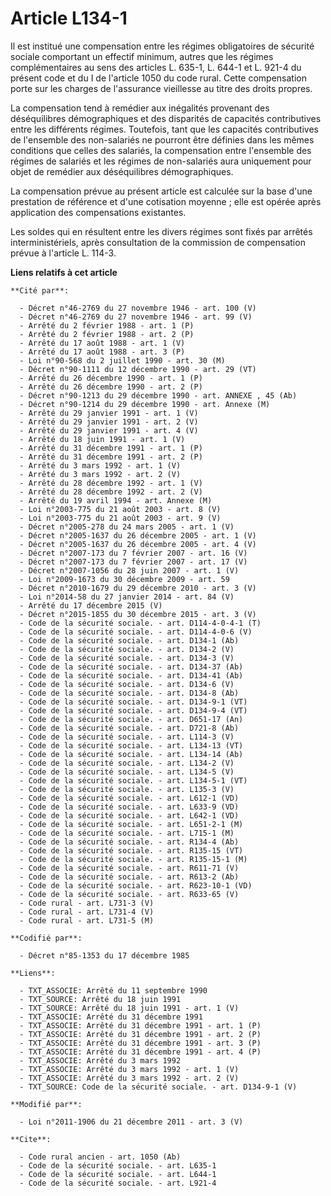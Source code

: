 # Article L134-1

Il est institué une compensation entre les régimes obligatoires de sécurité sociale comportant un effectif minimum, autres
que les régimes complémentaires au sens des articles L. 635-1, L. 644-1 et L. 921-4 du présent code et du I de l'article 1050
du code rural. Cette compensation porte sur les charges de l'assurance vieillesse au titre des droits propres. 

La compensation tend à remédier aux inégalités provenant des déséquilibres démographiques et des disparités de capacités
contributives entre les différents régimes. Toutefois, tant que les capacités contributives de l'ensemble des non-salariés ne
pourront être définies dans les mêmes conditions que celles des salariés, la compensation entre l'ensemble des régimes de
salariés et les régimes de non-salariés aura uniquement pour objet de remédier aux déséquilibres démographiques. 

La compensation prévue au présent article est calculée sur la base d'une prestation de référence et d'une cotisation
moyenne ; elle est opérée après application des compensations existantes. 

Les soldes qui en résultent entre les divers régimes sont fixés par arrêtés interministériels, après consultation de la
commission de compensation prévue à l'article L. 114-3.

**Liens relatifs à cet article**

	**Cité par**:

	  - Décret n°46-2769 du 27 novembre 1946 - art. 100 (V)
	  - Décret n°46-2769 du 27 novembre 1946 - art. 99 (V)
	  - Arrêté du 2 février 1988 - art. 1 (P)
	  - Arrêté du 2 février 1988 - art. 2 (P)
	  - Arrêté du 17 août 1988 - art. 1 (V)
	  - Arrêté du 17 août 1988 - art. 3 (P)
	  - Loi n°90-568 du 2 juillet 1990 - art. 30 (M)
	  - Décret n°90-1111 du 12 décembre 1990 - art. 29 (VT)
	  - Arrêté du 26 décembre 1990 - art. 1 (P)
	  - Arrêté du 26 décembre 1990 - art. 2 (P)
	  - Décret n°90-1213 du 29 décembre 1990 - art. ANNEXE , 45 (Ab)
	  - Décret n°90-1214 du 29 décembre 1990 - art. Annexe (M)
	  - Arrêté du 29 janvier 1991 - art. 1 (V)
	  - Arrêté du 29 janvier 1991 - art. 2 (V)
	  - Arrêté du 29 janvier 1991 - art. 4 (V)
	  - Arrêté du 18 juin 1991 - art. 1 (V)
	  - Arrêté du 31 décembre 1991 - art. 1 (P)
	  - Arrêté du 31 décembre 1991 - art. 2 (P)
	  - Arrêté du 3 mars 1992 - art. 1 (V)
	  - Arrêté du 3 mars 1992 - art. 2 (V)
	  - Arrêté du 28 décembre 1992 - art. 1 (V)
	  - Arrêté du 28 décembre 1992 - art. 2 (V)
	  - Arrêté du 19 avril 1994 - art. Annexe (M)
	  - Loi n°2003-775 du 21 août 2003 - art. 8 (V)
	  - Loi n°2003-775 du 21 août 2003 - art. 9 (V)
	  - Décret n°2005-278 du 24 mars 2005 - art. 1 (V)
	  - Décret n°2005-1637 du 26 décembre 2005 - art. 1 (V)
	  - Décret n°2005-1637 du 26 décembre 2005 - art. 4 (V)
	  - Décret n°2007-173 du 7 février 2007 - art. 16 (V)
	  - Décret n°2007-173 du 7 février 2007 - art. 17 (V)
	  - Décret n°2007-1056 du 28 juin 2007 - art. 1 (V)
	  - Loi n°2009-1673 du 30 décembre 2009 - art. 59
	  - Décret n°2010-1679 du 29 décembre 2010 - art. 3 (V)
	  - Loi n°2014-58 du 27 janvier 2014 - art. 84 (V)
	  - Arrêté du 17 décembre 2015 (V)
	  - Décret n°2015-1855 du 30 décembre 2015 - art. 3 (V)
	  - Code de la sécurité sociale. - art. D114-4-0-4-1 (T)
	  - Code de la sécurité sociale. - art. D114-4-0-6 (V)
	  - Code de la sécurité sociale. - art. D134-1 (Ab)
	  - Code de la sécurité sociale. - art. D134-2 (V)
	  - Code de la sécurité sociale. - art. D134-3 (V)
	  - Code de la sécurité sociale. - art. D134-37 (Ab)
	  - Code de la sécurité sociale. - art. D134-41 (Ab)
	  - Code de la sécurité sociale. - art. D134-6 (V)
	  - Code de la sécurité sociale. - art. D134-8 (Ab)
	  - Code de la sécurité sociale. - art. D134-9-1 (VT)
	  - Code de la sécurité sociale. - art. D134-9-4 (VT)
	  - Code de la sécurité sociale. - art. D651-17 (An)
	  - Code de la sécurité sociale. - art. D721-8 (Ab)
	  - Code de la sécurité sociale. - art. L114-3 (V)
	  - Code de la sécurité sociale. - art. L134-13 (VT)
	  - Code de la sécurité sociale. - art. L134-14 (Ab)
	  - Code de la sécurité sociale. - art. L134-2 (V)
	  - Code de la sécurité sociale. - art. L134-5 (V)
	  - Code de la sécurité sociale. - art. L134-5-1 (VT)
	  - Code de la sécurité sociale. - art. L135-3 (V)
	  - Code de la sécurité sociale. - art. L612-1 (VD)
	  - Code de la sécurité sociale. - art. L633-9 (VD)
	  - Code de la sécurité sociale. - art. L642-1 (VD)
	  - Code de la sécurité sociale. - art. L651-2-1 (M)
	  - Code de la sécurité sociale. - art. L715-1 (M)
	  - Code de la sécurité sociale. - art. R134-4 (Ab)
	  - Code de la sécurité sociale. - art. R135-15 (VT)
	  - Code de la sécurité sociale. - art. R135-15-1 (M)
	  - Code de la sécurité sociale. - art. R611-71 (V)
	  - Code de la sécurité sociale. - art. R613-2 (Ab)
	  - Code de la sécurité sociale. - art. R623-10-1 (VD)
	  - Code de la sécurité sociale. - art. R633-65 (V)
	  - Code rural - art. L731-3 (V)
	  - Code rural - art. L731-4 (V)
	  - Code rural - art. L731-5 (M)

	**Codifié par**:

	  - Décret n°85-1353 du 17 décembre 1985

	**Liens**:

	  - TXT_ASSOCIE: Arrêté du 11 septembre 1990
	  - TXT_SOURCE: Arrêté du 18 juin 1991
	  - TXT_SOURCE: Arrêté du 18 juin 1991 - art. 1 (V)
	  - TXT_ASSOCIE: Arrêté du 31 décembre 1991
	  - TXT_ASSOCIE: Arrêté du 31 décembre 1991 - art. 1 (P)
	  - TXT_ASSOCIE: Arrêté du 31 décembre 1991 - art. 2 (P)
	  - TXT_ASSOCIE: Arrêté du 31 décembre 1991 - art. 3 (P)
	  - TXT_ASSOCIE: Arrêté du 31 décembre 1991 - art. 4 (P)
	  - TXT_ASSOCIE: Arrêté du 3 mars 1992
	  - TXT_ASSOCIE: Arrêté du 3 mars 1992 - art. 1 (V)
	  - TXT_ASSOCIE: Arrêté du 3 mars 1992 - art. 2 (V)
	  - TXT_SOURCE: Code de la sécurité sociale. - art. D134-9-1 (V)

	**Modifié par**:

	  - Loi n°2011-1906 du 21 décembre 2011 - art. 3 (V)

	**Cite**:

	  - Code rural ancien - art. 1050 (Ab)
	  - Code de la sécurité sociale. - art. L635-1
	  - Code de la sécurité sociale. - art. L644-1
	  - Code de la sécurité sociale. - art. L921-4
